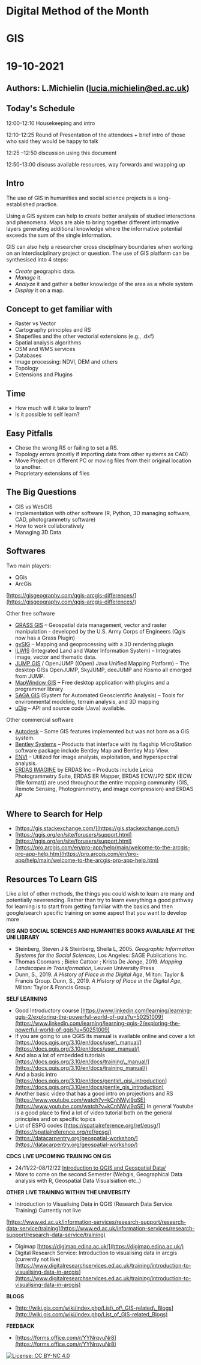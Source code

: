 # Digital Method of the Month

# GIS

# 19-10-2021

## Authors: L.Michielin (lucia.michielin@ed.ac.uk)

## Today's Schedule

12:00-12:10 Housekeeping and intro

12:10-12:25 Round of Presentation of the attendees + brief intro of those who said they would be happy to talk

12:25 –12:50 discussion using this document

12:50-13:00 discuss available resources, way forwards and wrapping up

## Intro

The use of GIS in humanities and social science projects is a long-established practice.

Using a GIS system can help to create better analysis of studied interactions and phenomena. Maps are able to bring together different informative layers generating additional knowledge where the informative potential exceeds the sum of the single information.

GIS can also help a researcher cross disciplinary boundaries when working on an interdisciplinary project or question. The use of GIS platform can be synthesised into 4 steps:

- _Create_ geographic data.
- _Manage_ it.
- _Analyze_ it and gather a better knowledge of the area as a whole system
- _Display_ it on a map.

## Concept to get familiar with

- Raster vs Vector
- Cartography principles and RS
- Shapefiles and the other vectorial extensions (e.g., .dxf)
- Spatial analysis algorithms
- OSM and WMS services
- Databases
- Image processing: NDVI, DEM and others
- Topology
- Extensions and Plugins

## Time

- How much will it take to learn?
- Is it possible to self learn?

## Easy Pitfalls

- Chose the wrong RS or failing to set a RS.
- Topology errors (mostly if importing data from other systems as CAD)
- Move Project on different PC or moving files from their original location to another.
- Proprietary extensions of files

## The Big Questions

- GIS vs WebGIS
- Implementation with other software (R, Python, 3D managing software, CAD, photogrammetry software)
- How to work collaboratively
- Managing 3D Data

## Softwares

Two main players:

- QGis
- ArcGis

[https://gisgeography.com/qgis-arcgis-differences/](https://gisgeography.com/qgis-arcgis-differences/)

Other free software

- [GRASS GIS](https://en.wikipedia.org/wiki/GRASS_GIS) – Geospatial data management, vector and raster manipulation - developed by the U.S. Army Corps of Engineers (Qgis now has a Grass Plugin)
- [gvSIG](https://en.wikipedia.org/wiki/GvSIG) – Mapping and geoprocessing with a 3D rendering plugin
- [ILWIS](https://en.wikipedia.org/wiki/ILWIS) (Integrated Land and Water Information System) – Integrates image, vector and thematic data.
- [JUMP GIS](https://en.wikipedia.org/wiki/JUMP_GIS) / OpenJUMP ((Open) Java Unified Mapping Platform) – The desktop GISs OpenJUMP, SkyJUMP, deeJUMP and Kosmo all emerged from JUMP.
- [MapWindow GIS](https://en.wikipedia.org/wiki/MapWindow_GIS) – Free desktop application with plugins and a programmer library
- [SAGA GIS](https://en.wikipedia.org/wiki/SAGA_GIS) (System for Automated Geoscientific Analysis) – Tools for environmental modeling, terrain analysis, and 3D mapping
- [uDig](https://en.wikipedia.org/wiki/UDig) – API and source code (Java) available.

Other commercial software

- [Autodesk](https://en.wikipedia.org/wiki/Autodesk) – Some GIS features implemented but was not born as a GIS system.
- [Bentley Systems](https://en.wikipedia.org/wiki/Bentley_Systems) – Products that interface with its flagship MicroStation software package include Bentley Map and Bentley Map View.
- [ENVI](https://en.wikipedia.org/wiki/ENVI_(software)) – Utilized for image analysis, exploitation, and hyperspectral analysis.
- [ERDAS IMAGINE](https://en.wikipedia.org/wiki/ERDAS_IMAGINE) by ERDAS Inc – Products include Leica Photogrammetry Suite, ERDAS ER Mapper, ERDAS ECW/JP2 SDK (ECW (file format)) are used throughout the entire mapping community (GIS, Remote Sensing, Photogrammetry, and image compression) and ERDAS AP

## Where to Search for Help

- [https://gis.stackexchange.com/](https://gis.stackexchange.com/)
- [https://qgis.org/en/site/forusers/support.html](https://qgis.org/en/site/forusers/support.html)
- [https://pro.arcgis.com/en/pro-app/help/main/welcome-to-the-arcgis-pro-app-help.htm](https://pro.arcgis.com/en/pro-app/help/main/welcome-to-the-arcgis-pro-app-help.htm)

## Resources To Learn GIS

Like a lot of other methods, the things you could wish to learn are many and potentially neverending. Rather than try to learn everything a good pathway for learning is to start from getting familiar with the basics and then google/search specific training on some aspect that you want to develop more

**GIS AND SOCIAL SCIENCES AND HUMANITIES BOOKS AVAILABLE AT THE UNI LIBRARY**

- Steinberg, Steven J &amp; Steinberg, Sheila L, 2005. _Geographic Information Systems for the Social Sciences_, Los Angeles: SAGE Publications Inc.
- Thomas Coomans ; Bieke Cattoor ; Krista De Jonge, 2019. _Mapping Landscapes in Transformation_, Leuven University Press
- Dunn, S., 2019. _A History of Place in the Digital Age_, Milton: Taylor &amp; Francis Group. Dunn, S., 2019. _A History of Place in the Digital Age_, Milton: Taylor &amp; Francis Group.

**SELF LEARNING**

- Good Introductory course [https://www.linkedin.com/learning/learning-qgis-2/exploring-the-powerful-world-of-qgis?u=50251009](https://www.linkedin.com/learning/learning-qgis-2/exploring-the-powerful-world-of-qgis?u=50251009)
- If you are going to use QGIS its manual is available online and cover a lot [https://docs.qgis.org/3.10/en/docs/user\_manual/](https://docs.qgis.org/3.10/en/docs/user_manual/)
- And also a lot of embedded tutorials [https://docs.qgis.org/3.10/en/docs/training\_manual/](https://docs.qgis.org/3.10/en/docs/training_manual/)
- And a basic intro [https://docs.qgis.org/3.10/en/docs/gentle\_gis\_introduction](https://docs.qgis.org/3.10/en/docs/gentle_gis_introduction)
- Another basic video that has a good intro on projections and RS [https://www.youtube.com/watch?v=kCnNWyl9qSE](https://www.youtube.com/watch?v=kCnNWyl9qSE) In general Youtube is a good place to find a lot of video tutorial both on the general principles and on specific topics
- List of ESPG codes [https://spatialreference.org/ref/epsg/](https://spatialreference.org/ref/epsg/)
- [https://datacarpentry.org/geospatial-workshop/](https://datacarpentry.org/geospatial-workshop/)

**CDCS LIVE UPCOMING TRAINING ON GIS**

- 24/11/22-08/12/22 [Introduction to QGIS and Geospatial Data/](https://www.cdcs.ed.ac.uk/events/introduction-to-qgis-geospatial-data) 
- More to come on the second Semester (Webgis, Geographical Data analysis with R, Geospatial Data Visualsiation etc..)

**OTHER LIVE TRAINING WITHIN THE UNIVERSITY**

- Introduction to Visualising Data in QGIS (Research Data Service Training) Currently not live

[https://www.ed.ac.uk/information-services/research-support/research-data-service/training](https://www.ed.ac.uk/information-services/research-support/research-data-service/training)

- Digimap [https://digimap.edina.ac.uk/](https://digimap.edina.ac.uk/)
- Digital Research Service: Introduction to visualising data in arcgis (currently not live) [https://www.digitalresearchservices.ed.ac.uk/training/introduction-to-visualising-data-in-arcgis](https://www.digitalresearchservices.ed.ac.uk/training/introduction-to-visualising-data-in-arcgis)

**BLOGS**

- [http://wiki.gis.com/wiki/index.php/List\_of\_GIS-related\_Blogs](http://wiki.gis.com/wiki/index.php/List_of_GIS-related_Blogs)

**FEEDBACK**

- [https://forms.office.com/r/YYNrqvuNr8](https://forms.office.com/r/YYNrqvuNr8)

[![License: CC BY-NC 4.0](https://licensebuttons.net/l/by-nc/4.0/80x15.png)](https://creativecommons.org/licenses/by-nc/4.0/)
